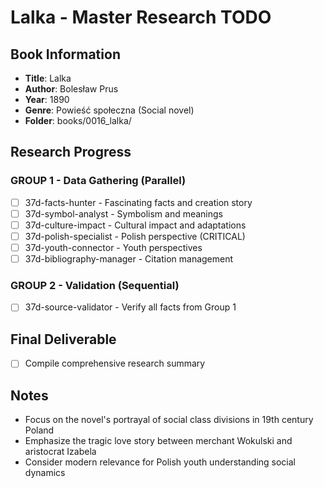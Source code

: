 # Lalka - Master Research TODO

## Book Information
- **Title**: Lalka
- **Author**: Bolesław Prus
- **Year**: 1890
- **Genre**: Powieść społeczna (Social novel)
- **Folder**: books/0016_lalka/

## Research Progress

### GROUP 1 - Data Gathering (Parallel)
- [ ] 37d-facts-hunter - Fascinating facts and creation story
- [ ] 37d-symbol-analyst - Symbolism and meanings  
- [ ] 37d-culture-impact - Cultural impact and adaptations
- [ ] 37d-polish-specialist - Polish perspective (CRITICAL)
- [ ] 37d-youth-connector - Youth perspectives
- [ ] 37d-bibliography-manager - Citation management

### GROUP 2 - Validation (Sequential)
- [ ] 37d-source-validator - Verify all facts from Group 1

## Final Deliverable
- [ ] Compile comprehensive research summary

## Notes
- Focus on the novel's portrayal of social class divisions in 19th century Poland
- Emphasize the tragic love story between merchant Wokulski and aristocrat Izabela
- Consider modern relevance for Polish youth understanding social dynamics